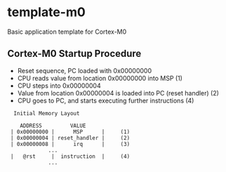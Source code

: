 # template-m0
Basic application template for Cortex-M0 

## Cortex-M0 Startup Procedure
  * Reset sequence, PC loaded with 0x00000000        
  * CPU reads value from location 0x00000000 into MSP (1)
  * CPU steps into 0x00000004
  * Value from location 0x00000004 is loaded into PC (reset handler) (2)
  * CPU goes to PC, and starts executing further instructions (4)
  
```
  Initial Memory Layout
  
    ADDRESS         VALUE
 | 0x00000000 |      MSP      |     (1)
 | 0x00000004 | reset_handler |     (2)
 | 0x00000008 |      irq      |     (3)
             ...
 |   @rst     |  instruction  |     (4)
             ...
```

